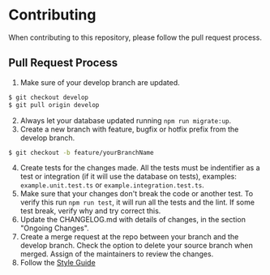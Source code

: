 # Contributing

When contributing to this repository, please follow the pull request process.

## Pull Request Process

1. Make sure of your develop branch are updated.
```sh
$ git checkout develop
$ git pull origin develop
```
2. Always let your database updated running `npm run migrate:up`.
3. Create a new branch with feature, bugfix or hotfix prefix from the develop branch.
```sh
$ git checkout -b feature/yourBranchName
```
4. Create tests for the changes made. All the tests must be indentifier as a test or integration (if it will use the database on tests), examples: `example.unit.test.ts` or `example.integration.test.ts`.
5. Make sure that your changes don't break the code or another test. To verify this run `npm run test`, it will run all the tests and the lint. If some test break, verify why and try correct this.
6. Update the CHANGELOG.md with details of changes, in the section "Ongoing Changes".
7. Create a merge request at the repo between your branch and the develop branch. Check the option to delete your source branch when merged. Assign of the maintainers to review the changes.
8. Follow the [Style Guide](./STYLE.md)

